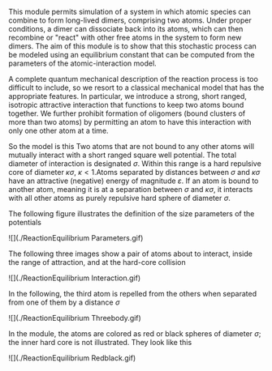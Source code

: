 

This module permits simulation of a system in which atomic species can combine to form long-lived dimers, comprising two atoms. Under proper conditions, a dimer can dissociate back into its atoms, which can then recombine or &quot;react&quot; with other free atoms in the system to form new dimers. The aim of this module is to show that this stochastic process can be modeled using an equilibrium constant that can be computed from the parameters of the atomic-interaction model.

A complete quantum mechanical description of the reaction process is too difficult to include, so we resort to a classical mechanical model that has the appropriate features. In particular, we introduce a strong, short ranged, isotropic attractive interaction that functions to keep two atoms bound together. We further prohibit formation of oligomers (bound clusters of more than two atoms) by permitting an atom to have this interaction with only one other atom at a time.

So the model is this Two atoms that are not bound to any other atoms will mutually interact with a short ranged square well potential. The total diameter of interaction is designated $\sigma$.  Within this range is a hard repulsive core of diameter $\kappa\sigma$, $\kappa < 1$.Atoms separated by distances between $\sigma$ and $\kappa\sigma$ have an attractive (negative) energy of magnitude $\varepsilon$.  If an atom is bound to another atom, meaning it is at a separation between $\sigma$ and $\kappa\sigma$, it interacts with all other atoms as purely repulsive hard sphere of diameter $\sigma$.

The following figure illustrates the definition of the size parameters of the potentials

![](./ReactionEquilibrium Parameters.gif)

The following three images show a pair of atoms about to interact, inside the range of attraction, and at the hard-core collision

![](./ReactionEquilibrium Interaction.gif)

In the following, the third atom is repelled from the others when separated from one of them by a distance $\sigma$

![](./ReactionEquilibrium Threebody.gif)

In the module, the atoms are colored as red or black spheres of diameter $\sigma$; the inner hard core is not illustrated. They look like this

![](./ReactionEquilibrium Redblack.gif)
